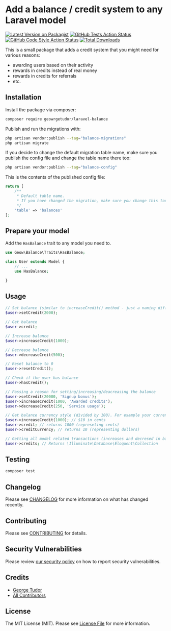 # Add a balance / credit system to any Laravel model

[![Latest Version on Packagist](https://img.shields.io/packagist/v/geowrgetudor/laravel-balance.svg?style=flat-square)](https://packagist.org/packages/geowrgetudor/laravel-balance)
[![GitHub Tests Action Status](https://img.shields.io/github/actions/workflow/status/geowrgetudor/laravel-balance/run-tests.yml?branch=main&label=tests&style=flat-square)](https://github.com/geowrgetudor/laravel-balance/actions?query=workflow%3Arun-tests+branch%3Amain)
[![GitHub Code Style Action Status](https://img.shields.io/github/actions/workflow/status/geowrgetudor/laravel-balance/fix-php-code-style-issues.yml?branch=main&label=code%20style&style=flat-square)](https://github.com/geowrgetudor/laravel-balance/actions?query=workflow%3A"Fix+PHP+code+style+issues"+branch%3Amain)
[![Total Downloads](https://img.shields.io/packagist/dt/geowrgetudor/laravel-balance.svg?style=flat-square)](https://packagist.org/packages/geowrgetudor/laravel-balance)

This is a small package that adds a credit system that you might need for various reasons:

-   awarding users based on their activity
-   rewards in credits instead of real money
-   rewards in credits for referrals
-   etc.

## Installation

Install the package via composer:

```bash
composer require geowrgetudor/laravel-balance
```

Publish and run the migrations with:

```bash
php artisan vendor:publish --tag="balance-migrations"
php artisan migrate
```

If you decide to change the default migration table name, make sure you publish the config file and change the table name there too:

```bash
php artisan vendor:publish --tag="balance-config"
```

This is the contents of the published config file:

```php
return [
    /**
     * Default table name.
     * If you have changed the migration, make sure you change this too.
     */
    'table' => 'balances'
];

```

## Prepare your model

Add the `HasBalance` trait to any model you need to.

```php
use Geow\Balance\Traits\HasBalance;

class User extends Model {
    // ...
    use HasBalance;

}
```

## Usage

```php
// Set balance (similar to increaseCredit() method - just a naming difference)
$user->setCredit(2000);

// Get balance
$user->credit;

// Increase balance
$user->increaseCredit(1000);

// Decrease balance
$user->decreaseCreit(500);

// Reset balance to 0
$user->resetCredit();

// Check if the user has balance
$user->hasCredit();

// Passing a reason for setting/increasing/deacreasing the balance
$user->setCredit(20000, 'Signup bonus');
$user->increaseCredit(1000, 'Awarded credits');
$user->decreaseCredit(250, 'Service usage');

// Get balance currency style (divided by 100). For example your currency is $ and you want to award your user $10
$user->increaseCredit(1000); // $10 in cents
$user->credit; // returns 1000 (represeting cents)
$user->creditCurrency; // returns 10 (representing dollars)

// Getting all model related transactions (increases and decresed in balance)
$user->credits; // Returns \Illuminate\Database\Eloquent\Collection
```

## Testing

```bash
composer test
```

## Changelog

Please see [CHANGELOG](CHANGELOG.md) for more information on what has changed recently.

## Contributing

Please see [CONTRIBUTING](CONTRIBUTING.md) for details.

## Security Vulnerabilities

Please review [our security policy](../../security/policy) on how to report security vulnerabilities.

## Credits

-   [George Tudor](https://github.com/geowrgetudor)
-   [All Contributors](../../contributors)

## License

The MIT License (MIT). Please see [License File](LICENSE.md) for more information.
